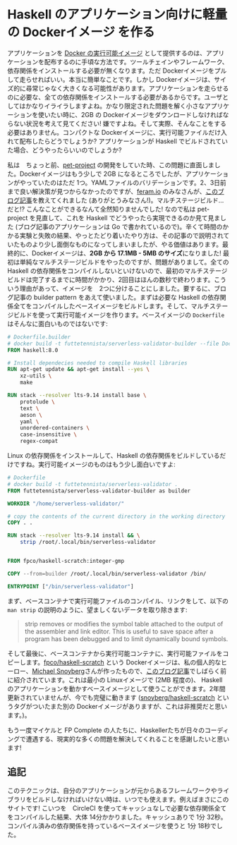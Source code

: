 # Haskell のアプリケーション向けに軽量の Dockerイメージ を作る
アプリケーションを [Docker の実行可能イメージ](https://www.infoq.com/articles/docker-executable-images) として提供するのは、アプリケーションを配布するのに手頃な方法です。ツールチェインやフレームワーク、依存関係をインストールする必要が無くなります。ただ Dockerイメージをプルして走らせればいい。本当に簡単なことです。しかし Dockerイメージは、サイズ的に尋常じゃなく大きくなる可能性があります。アプリケーションを走らせるのに必要な、全ての依存関係をインストールする必要があるからです。ユーザとしてはかなりイライラしますよね。かなり限定された問題を解く小さなアプリケーションを使いたい時に、2GB の Dockerイメージをダウンロードしなければならない状況を考えて見てください! 嫌ですよね。そして実際、そんなことをする必要はありません。コンパクトな Dockerイメージに、実行可能ファイルだけ入れて配布したらどうでしょうか? アプリケーションが Haskell でビルドされていた場合、どうやったらいいのでしょうか?

私は　ちょっと前、[pet-project](https://github.com/futtetennista/ServerlessValidator) の開発をしていた時、この問題に直面しました。Dockerイメージはもう少しで 2GB になるところでしたが、アプリケーションがやっていたのはただ 1つ。YAMLファイルのバリデーションです。2、3日前まで良い解決策が見つからなかったのですが、[feram.io](https://feram.io/) のみなさんが、[このブログ記事](https://blog.alexellis.io/mutli-stage-docker-builds/)を教えてくれました (ありがとうみなさん!)。マルチステージビルド...だと!? こんなことができるなんて全然知りませんでした! なので私は pet-project を見直して、これを Haskell でどうやったら実現できるのか見て見ました (ブログ記事のアプリケーションは Go で書かれているので)。辛くて時間のかかる実験と失敗の結果、やっとたどり着いたやり方は、その記事ので説明されていたものより少し面倒なものになってしまいましたが、やる価値はあります。最終的に、Dockerイメージは、**2GB から 17.1MB - 5MB のサイズ**になりました! 最初は単純なマルチステージビルドをやったのですが、問題がありまして。全ての Haskell の依存関係をコンパイルしないといけないので、最初のマルチステージビルドは完了するまでに時間がかかり、2回目はほんの数秒で終わります。こういう理由があって、イメージを　2つに分けることにしました。要するに、ブログ記事の builder pattern をあえて使いました。まずは必要な Haskell の依存関係全てをコンパイルしたベースイメージをビルドします。そして、マルチステージビルドを使って実行可能イメージを作ります。ベースイメージの `Dockerfile` はそんなに面白いものではないです:

```Dockerfile
# Dockerfile.builder
# docker build -t futtetennista/serverless-validator-builder --file Dockerfile.builder .
FROM haskell:8.0

# Install dependecies needed to compile Haskell libraries
RUN apt-get update && apt-get install --yes \
    xz-utils \
    make

RUN stack --resolver lts-9.14 install base \
    protolude \
    text \
    aeson \
    yaml \
    unordered-containers \
    case-insensitive \
    regex-compat
```

Linux の依存関係をインストールして、Haskell の依存関係をビルドしているだけですね。実行可能イメージのものはもう少し面白いですよ:

```Dockerfile
# Dockerfile
# docker build -t futtetennista/serverless-validator .
FROM futtetennista/serverless-validator-builder as builder

WORKDIR "/home/serverless-validator/"

# copy the contents of the current directory in the working directory
COPY . .

RUN stack --resolver lts-9.14 install && \
    strip /root/.local/bin/serverless-validator


FROM fpco/haskell-scratch:integer-gmp

COPY --from=builder /root/.local/bin/serverless-validator /bin/

ENTRYPOINT ["/bin/serverless-validator"]
```

まず、ベースコンテナで実行可能ファイルのコンパイル、リンクをして、以下の `man strip` の説明のように、望ましくないデータを取り除きます:

> strip removes or modifies the symbol table attached to the output of the assembler and link editor. This is useful to save space after a program has been debugged and to limit dynamically bound symbols.

そして最後に、ベースコンテナから実行可能コンテナに、実行可能ファイルをコピーします。[fpco/haskell-scratch](https://hub.docker.com/r/fpco/haskell-scratch/) という Dockerイメージは、私の個人的なヒーロー、[Michael Snoyberg](https://twitter.com/snoyberg)さんが作ったもので、[このブログ記事](https://www.fpcomplete.com/blog/2015/05/haskell-web-server-in-5mb)でしばらく前に紹介されています。これは最小の Linuxイメージで (2MB 程度の)、
Haskell のアプリケーションを動かすベースイメージとして使うことができます。2年間更新されていませんが、今でも完璧に動きます ([snoyberg/haskell-scratch](https://hub.docker.com/r/snoyberg/haskell-scratch/) というタグがついたまた別の Dockerイメージがありますが、これは非推奨だと思います。)。

もう一度マイケルと FP Complete の人たちに、Haskellerたちが日々のコーディングで遭遇する、現実的な多くの問題を解決してくれることを感謝したいと思います!

## 追記
このテクニックは、自分のアプリケーションが元からあるフレームワークやライブラリをビルドしなければいけない時は、いつでも使えます。例えばまさにこのサイトです! こいつを　CircleCI を使ってキャッシュなしで必要な依存関係全てをコンパイルした結果、大体 14分かかりました。キャッシュありで 1分 32秒。コンパイル済みの依存関係を持っているベースイメージを使うと 1分 18秒でした。
